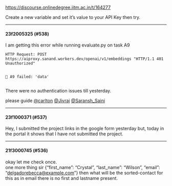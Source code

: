 https://discourse.onlinedegree.iitm.ac.in/t/164277

Create a new variable and set it’s value to your API Key then try.</p><hr>

<h4>23f2005325 (#538)</h4>
<p>I am getting this error while running evaluate.py on task A9</p>
<pre data-code-wrap="bash"><code class="lang-bash">HTTP Request: POST https://aiproxy.sanand.workers.dev/openai/v1/embeddings "HTTP/1.1 401 Unauthorized"

🔴 A9 failed: 'data'
</code></pre>
<p>There were no authentication issues till yesterday.</p>
<p>please guide <a class="mention" href="/u/carlton">@carlton</a> <a class="mention" href="/u/jivraj">@Jivraj</a> <a class="mention" href="/u/saransh_saini">@Saransh_Saini</a></p><hr>

<h4>23f1000371 (#537)</h4>
<p>Hey, I submitted the project links in the google form yesterday but, today in the portal it shows that I have not submitted the project.</p><hr>

<h4>21f3000745 (#536)</h4>
<p>okay let me check once.<br/>
one more thing sir {“first_name”: “Crystal”, “last_name”: “Wilson”, “email”: “<a href="mailto:delgadorebecca@example.com">delgadorebecca@example.com</a>”}   then what will be the sorted-contact for this as in email there is no first and lastname present.
